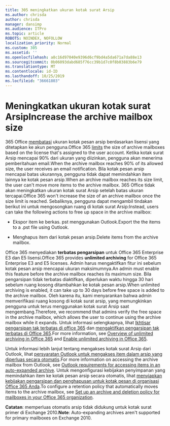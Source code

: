 ```yaml
---
title: 305 meningkatkan ukuran kotak surat Arsip
ms.author: chrisda
author: chrisda
manager: dansimp
ms.audience: ITPro
ms.topic: article
ROBOTS: NOINDEX, NOFOLLOW
localization_priority: Normal
ms.custom: 305
ms.assetid: ''
ms.openlocfilehash: a8c16d97040e9396d6cf9bd4a5da671a7da88e13
ms.sourcegitcommit: 0b06093dabd685f76cc39b1d7c0f8b03883b6e79
ms.translationtype: MT
ms.contentlocale: id-ID
ms.lasthandoff: 10/25/2019
ms.locfileid: "36661803"
---
```

# <a name="increase-the-archive-mailbox-size"></a><span data-ttu-id="312cb-102">Meningkatkan ukuran kotak surat Arsip</span><span class="sxs-lookup"><span data-stu-id="312cb-102">Increase the archive mailbox size</span></span>

<span data-ttu-id="312cb-103">365 Office [membatasi](https://docs.microsoft.com/office365/servicedescriptions/exchange-online-service-description/exchange-online-limits#mailbox-storage-limits) ukuran kotak pesan arsip berdasarkan lisensi yang ditetapkan ke akun pengguna.</span><span class="sxs-lookup"><span data-stu-id="312cb-103">Office 365 [limits](https://docs.microsoft.com/office365/servicedescriptions/exchange-online-service-description/exchange-online-limits#mailbox-storage-limits) the size of archive mailboxes based on the license that's assigned to the user account.</span></span> <span data-ttu-id="312cb-104">Ketika kotak surat Arsip mencapai 90% dari ukuran yang diizinkan, pengguna akan menerima pemberitahuan email.</span><span class="sxs-lookup"><span data-stu-id="312cb-104">When the archive mailbox reaches 90% of its allowed size, the user receives an email notification.</span></span> <span data-ttu-id="312cb-105">Bila kotak pesan arsip mencapai batas ukurannya, pengguna tidak dapat memindahkan item lainnya ke kotak pesan arsip.</span><span class="sxs-lookup"><span data-stu-id="312cb-105">When an archive mailbox reaches its size limit, the user can't move more items to the archive mailbox.</span></span> <span data-ttu-id="312cb-106">365 Office tidak akan meningkatkan ukuran kotak surat Arsip setelah batas ukuran tercapai.</span><span class="sxs-lookup"><span data-stu-id="312cb-106">Office 365 won't increase the size of an archive mailbox once the size limit is reached.</span></span> <span data-ttu-id="312cb-107">Sebaliknya, pengguna dapat mengambil tindakan berikut ini untuk mengosongkan ruang di kotak surat Arsip:</span><span class="sxs-lookup"><span data-stu-id="312cb-107">Instead, users can take the following actions to free up space in the archive mailbox:</span></span>

- <span data-ttu-id="312cb-108">Ekspor item ke berkas. pst menggunakan Outlook.</span><span class="sxs-lookup"><span data-stu-id="312cb-108">Export the the items to a .pst file using Outlook.</span></span>

- <span data-ttu-id="312cb-109">Menghapus item dari kotak pesan arsip.</span><span class="sxs-lookup"><span data-stu-id="312cb-109">Delete items from the archive mailbox.</span></span>

<span data-ttu-id="312cb-110">Office 365 menyediakan **terbatas pengarsipan** untuk Office 365 Enterprise E3 dan E5 lisensi.</span><span class="sxs-lookup"><span data-stu-id="312cb-110">Office 365 provides **unlimited archiving** for Office 365 Enterprise E3 and E5 licenses.</span></span> <span data-ttu-id="312cb-111">Admin harus mengaktifkan fitur ini sebelum kotak pesan arsip mencapai ukuran maksimumnya.</span><span class="sxs-lookup"><span data-stu-id="312cb-111">An admin must enable this feature before the archive mailbox reaches its maximum size.</span></span> <span data-ttu-id="312cb-112">Bila pengarsipan tidak terbatas diaktifkan, diperlukan waktu hingga 30 hari sebelum ruang kosong ditambahkan ke kotak pesan arsip.</span><span class="sxs-lookup"><span data-stu-id="312cb-112">When unlimited archiving is enabled, it can take up to 30 days before free space is added to the archive mailbox.</span></span> <span data-ttu-id="312cb-113">Oleh karena itu, kami menyarankan bahwa admin memverifikasi ruang kosong di kotak surat arsip, yang memungkinkan pengguna untuk terus menggunakan kotak surat Arsip saat mengembang.</span><span class="sxs-lookup"><span data-stu-id="312cb-113">Therefore, we recommend that admins verify the free space in the archive mailbox, which allows the user to continue using the archive mailbox while it expands.</span></span> <span data-ttu-id="312cb-114">Untuk informasi selengkapnya, lihat [Ikhtisar pengarsipan tak terbatas di office 365](https://docs.microsoft.com/office365/securitycompliance/unlimited-archiving) dan [mengaktifkan pengarsipan tak terbatas di Office 365](https://docs.microsoft.com/office365/securitycompliance/enable-unlimited-archiving).</span><span class="sxs-lookup"><span data-stu-id="312cb-114">For more information, see [Overview of unlimited archiving in Office 365](https://docs.microsoft.com/office365/securitycompliance/unlimited-archiving) and [Enable unlimited archiving in Office 365](https://docs.microsoft.com/office365/securitycompliance/enable-unlimited-archiving).</span></span>

<span data-ttu-id="312cb-115">Untuk informasi lebih lanjut tentang mengakses kotak surat Arsip dari Outlook, lihat [persyaratan Outlook untuk mengakses item dalam arsip yang diperluas secara otomatis](https://docs.microsoft.com/office365/securitycompliance/unlimited-archiving#outlook-requirements-for-accessing-items-in-an-auto-expanded-archive).</span><span class="sxs-lookup"><span data-stu-id="312cb-115">For more information on accessing the archive mailbox from Outlook, see [Outlook requirements for accessing items in an auto-expanded archive](https://docs.microsoft.com/office365/securitycompliance/unlimited-archiving#outlook-requirements-for-accessing-items-in-an-auto-expanded-archive).</span></span> <span data-ttu-id="312cb-116">Untuk mengonfigurasi kebijakan penyimpanan yang memindahkan item ke kotak pesan arsip secara otomatis, lihat [menyiapkan kebijakan pengarsipan dan penghapusan untuk kotak pesan di organisasi Office 365 Anda](https://docs.microsoft.com/office365/securitycompliance/set-up-an-archive-and-deletion-policy-for-mailboxes).</span><span class="sxs-lookup"><span data-stu-id="312cb-116">To configure a retention policy that automatically moves items to the archive mailbox, see [Set up an archive and deletion policy for mailboxes in your Office 365 organization](https://docs.microsoft.com/office365/securitycompliance/set-up-an-archive-and-deletion-policy-for-mailboxes).</span></span>

<span data-ttu-id="312cb-117">**Catatan**: memperluas otomatis arsip tidak didukung untuk kotak surat primer di Exchange 2010.</span><span class="sxs-lookup"><span data-stu-id="312cb-117">**Note**: Auto-expanding archives aren't supported for primary mailboxes on Exchange 2010.</span></span>
